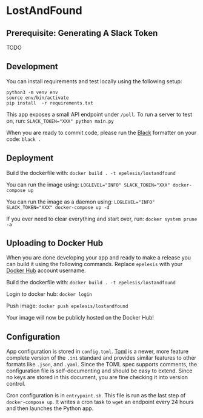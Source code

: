 # LostAndFound

## Prerequisite: Generating A Slack Token
TODO

## Development
You can install requirements and test locally using the following setup:
```
python3 -m venv env
source env/bin/activate
pip install  -r requirements.txt
```

This app exposes a small API endpoint under `/poll`. To run a server to test on,
run: `SLACK_TOKEN="XXX" python main.py`

When you are ready to commit code, please run the 
[Black](https://black.readthedocs.io/en/stable/installation_and_usage.html) 
formatter on your code: `black .`

## Deployment
Build the dockerfile with: `docker build . -t epelesis/lostandfound`

You can run the image using: `LOGLEVEL="INFO" SLACK_TOKEN="XXX" docker-compose up`

You can run the image as a daemon using: `LOGLEVEL="INFO" SLACK_TOKEN="XXX" docker-compose up -d`

If you ever need to clear everything and start over, run: `docker system prune -a`

## Uploading to Docker Hub
When you are done developing your app and ready to make a release you can
build it using the following commands. Replace `epelesis` with your [Docker Hub](https://hub.docker.com/)
account username. 

Build the dockerfile with: `docker build . -t epelesis/lostandfound`

Login to docker hub: `docker login`

Push image: `docker push epelesis/lostandfound`

Your image will now be publicly hosted on the Docker Hub!

## Configuration
App configuration is stored in `config.toml`. 
[Toml](https://github.com/toml-lang/toml)
is a newer, more feature complete version of the `.ini` standard and provides
similar features to other formats like `.json`, and `.yaml`. Since the TOML
spec supports comments, the configuration file is self-documenting and should be
easy to extend. Since no keys are stored in this document, you are fine checking
it into version control.

Cron configuration is in `entrypoint.sh`. This file is run as the last step
of `docker-compose up`. It writes a cron task to `wget` an endpoint every 24
hours and then launches the Python app. 
